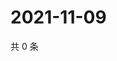 # 2021-11-09

共 0 条

<!-- BEGIN WEIBO -->
<!-- 最后更新时间 Tue Nov 09 2021 05:12:53 GMT+0800 (China Standard Time) -->

<!-- END WEIBO -->
